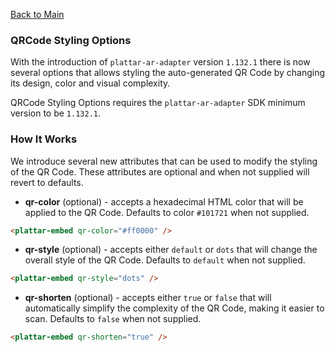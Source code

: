 [Back to Main](../../README.md)

### QRCode Styling Options

With the introduction of `plattar-ar-adapter` version `1.132.1` there is now several options that allows styling the auto-generated QR Code by changing its design, color and visual complexity.

QRCode Styling Options requires the `plattar-ar-adapter` SDK minimum version to be `1.132.1`.

### How It Works

We introduce several new attributes that can be used to modify the styling of the QR Code. These attributes are optional and when not supplied will revert to defaults. 

- **qr-color** (optional) - accepts a hexadecimal HTML color that will be applied to the QR Code. Defaults to color `#101721` when not supplied.

```html
<plattar-embed qr-color="#ff0000" />
```

- **qr-style** (optional) - accepts either `default` or `dots` that will change the overall style of the QR Code. Defaults to `default` when not supplied.

```html
<plattar-embed qr-style="dots" />
```

- **qr-shorten** (optional) - accepts either `true` or `false` that will automatically simplify the complexity of the QR Code, making it easier to scan. Defaults to `false` when not supplied.

```html
<plattar-embed qr-shorten="true" />
```